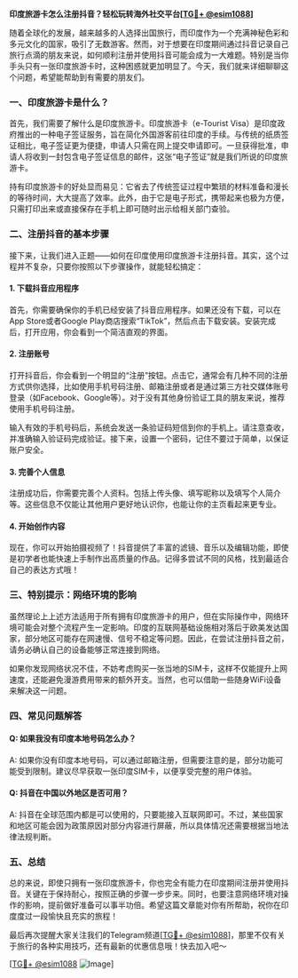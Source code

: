 **印度旅游卡怎么注册抖音？轻松玩转海外社交平台[[TG💪+ @esim1088](https://t.me/s/esim1088)]**

随着全球化的发展，越来越多的人选择出国旅行，而印度作为一个充满神秘色彩和多元文化的国家，吸引了无数游客。然而，对于想要在印度期间通过抖音记录自己旅行点滴的朋友来说，如何顺利注册并使用抖音可能会成为一大难题。特别是当你手头只有一张印度旅游卡时，这种困惑就更加明显了。今天，我们就来详细聊聊这个问题，希望能帮助到有需要的朋友们。

### 一、印度旅游卡是什么？

首先，我们需要了解什么是印度旅游卡。印度旅游卡（e-Tourist Visa）是印度政府推出的一种电子签证服务，旨在简化外国游客前往印度的手续。与传统的纸质签证相比，电子签证更为便捷，申请人只需在网上提交申请即可。一旦获得批准，申请人将收到一封包含电子签证信息的邮件，这张“电子签证”就是我们所说的印度旅游卡。

持有印度旅游卡的好处显而易见：它省去了传统签证过程中繁琐的材料准备和漫长的等待时间，大大提高了效率。此外，由于它是电子形式，携带起来也极为方便，只需打印出来或直接保存在手机上即可随时出示给相关部门查验。

### 二、注册抖音的基本步骤

接下来，让我们进入正题——如何在印度使用印度旅游卡注册抖音。其实，这个过程并不复杂，只要你按照以下步骤操作，就能轻松搞定：

#### 1. 下载抖音应用程序
首先，你需要确保你的手机已经安装了抖音应用程序。如果还没有下载，可以在App Store或者Google Play商店搜索“TikTok”，然后点击下载安装。安装完成后，打开应用，你会看到一个简洁直观的界面。

#### 2. 注册账号
打开抖音后，你会看到一个明显的“注册”按钮。点击它，通常会有几种不同的注册方式供你选择，比如使用手机号码注册、邮箱注册或者是通过第三方社交媒体账号登录（如Facebook、Google等）。对于没有其他身份验证工具的朋友来说，推荐使用手机号码注册。

输入有效的手机号码后，系统会发送一条验证码短信到你的手机上。请注意查收，并准确输入验证码完成验证。接下来，设置一个密码，记住不要过于简单，以保证账户安全。

#### 3. 完善个人信息
注册成功后，你需要完善个人资料。包括上传头像、填写昵称以及填写个人简介等。这些信息不仅能让其他用户更好地认识你，也能让你的主页看起来更专业。

#### 4. 开始创作内容
现在，你可以开始拍摄视频了！抖音提供了丰富的滤镜、音乐以及编辑功能，即使是初学者也能快速上手制作出高质量的作品。记得多尝试不同的风格，找到最适合自己的表达方式哦！

### 三、特别提示：网络环境的影响

虽然理论上上述方法适用于所有拥有印度旅游卡的用户，但在实际操作中，网络环境可能会对整个流程产生一定影响。印度的互联网基础设施相对落后于欧美发达国家，部分地区可能存在网速慢、信号不稳定等问题。因此，在尝试注册抖音之前，请务必确认自己的设备能够正常连接到网络。

如果你发现网络状况不佳，不妨考虑购买一张当地的SIM卡，这样不仅能提升上网速度，还能避免漫游费用带来的额外开支。当然，也可以借助一些随身WiFi设备来解决这一问题。

### 四、常见问题解答

#### Q: 如果我没有印度本地号码怎么办？
A: 如果你没有印度本地号码，可以通过邮箱注册，但需要注意的是，部分功能可能受到限制。建议尽早获取一张印度SIM卡，以便享受完整的用户体验。

#### Q: 抖音在中国以外地区是否可用？
A: 抖音在全球范围内都是可以使用的，只要能接入互联网即可。不过，某些国家和地区可能会因为政策原因对部分内容进行屏蔽，所以具体情况还需要根据当地法律法规判断。

### 五、总结

总的来说，即使只拥有一张印度旅游卡，你也完全有能力在印度期间注册并使用抖音。关键在于保持耐心，按照正确的步骤一步步来。同时，也要注意网络环境对操作的影响，提前做好准备可以事半功倍。希望这篇文章能对你有所帮助，祝你在印度度过一段愉快且充实的旅程！

最后再次提醒大家关注我们的Telegram频道[[TG💪+ @esim1088](https://t.me/s/esim1088)]，那里不仅有关于旅行的各种实用技巧，还有最新的优惠信息哦！快去加入吧～

[[TG💪+ @esim1088](https://t.me/s/esim1088) ![Image](https://i.postimg.cc/4NQfJmqS/Snipaste-2025-05-13-00-14-12.png)]